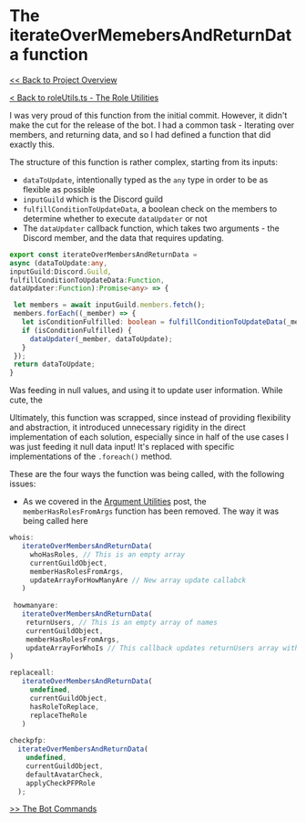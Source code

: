 # The iterateOverMemebersAndReturnData function

[<< Back to Project Overview](../defenderProject.md)

[< Back to roleUtils.ts - The Role Utilities](roleUtils.md)

I was very proud of this function from the initial commit. However, it didn't make the cut for the release of the bot. I had a common task - Iterating over members, and returning data, and so I had defined a function that did exactly this.

The structure of this function is rather complex, starting from its inputs:
- `dataToUpdate`, intentionally typed as the `any` type in order to be as flexible as possible
- `inputGuild` which is the Discord guild
- `fulfillConditionToUpdateData`, a boolean check on the members to determine whether to execute `dataUpdater` or not
- The `dataUpdater` callback function, which takes two arguments - the Discord member, and the data that requires updating.

```typescript
export const iterateOverMembersAndReturnData = 
async (dataToUpdate:any, 
inputGuild:Discord.Guild, 
fulfillConditionToUpdateData:Function, 
dataUpdater:Function):Promise<any> => {

 let members = await inputGuild.members.fetch();
 members.forEach((_member) => {
   let isConditionFulfilled: boolean = fulfillConditionToUpdateData(_member);
   if (isConditionFulfilled) {
     dataUpdater(_member, dataToUpdate);
   }
 });
 return dataToUpdate;
}
```

Was feeding in null values, and using it to update user information. While cute, the 

Ultimately, this function was scrapped, since instead of providing flexibility and abstraction, it introduced unnecessary rigidity in the direct implementation of each solution, especially since in half of the use cases I was just feeding it null data input! It's replaced with specific implementations of the `.foreach()` method.

These are the four ways the function was being called, with the following issues:
- As we covered in the [Argument Utilities](utilities/argUtils.md) post, the `memberHasRolesFromArgs` function has been removed. The way it was being called here
```typescript
whois:
   iterateOverMembersAndReturnData(
     whoHasRoles, // This is an empty array
     currentGuildObject,
     memberHasRolesFromArgs,
     updateArrayForHowManyAre // New array update callabck
   )
     
 howmanyare:
   iterateOverMembersAndReturnData(
    returnUsers, // This is an empty array of names
    currentGuildObject,
    memberHasRolesFromArgs,
    updateArrayForWhoIs // This callback updates returnUsers array with usernames
)

replaceall:
   iterateOverMembersAndReturnData(
     undefined,
     currentGuildObject,
     hasRoleToReplace,
     replaceTheRole
   )
   
checkpfp:
  iterateOverMembersAndReturnData(
    undefined,
    currentGuildObject,
    defaultAvatarCheck,
    applyCheckPFPRole
  );
```

[>> The Bot Commands](../botCommands.md)
